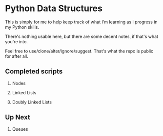 # Python Data Structures

This is simply for me to help keep track of what I'm learning as I progress in my Python skills.

There's nothing usable here, but there are some decent notes, if that's what you're into.

Feel free to use/clone/alter/ignore/suggest. That's what the repo is public for after all. 

## Completed scripts

1. Nodes

2. Linked Lists

3. Doubly Linked Lists



## Up Next

1. Queues
